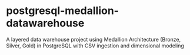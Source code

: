 # postgresql-medallion-datawarehouse
A layered data warehouse project using Medallion Architecture (Bronze, Silver, Gold) in PostgreSQL with CSV ingestion and dimensional modeling

